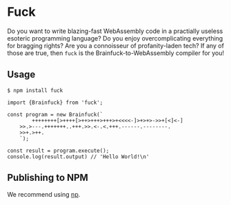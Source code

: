 # Fuck

Do you want to write blazing-fast WebAssembly code in a practially useless esoteric programming language?
Do you enjoy overcomplicating everything for bragging rights?
Are you a connoisseur of profanity-laden tech?
If any of those are true, then `fuck` is the Brainfuck-to-WebAssembly compiler for you!

## Usage

```shell
$ npm install fuck
```

```nodejs
import {Brainfuck} from 'fuck';

const program = new Brainfuck(`
		++++++++[>++++[>++>+++>+++>+<<<<-]>+>+>->>+[<]<-]
    >>.>---.+++++++..+++.>>.<-.<.+++.------.--------.
    >>+.>++.
	`);

const result = program.execute();
console.log(result.output) // 'Hello World!\n'
```

## Publishing to NPM

We recommend using [np](https://github.com/sindresorhus/np).
